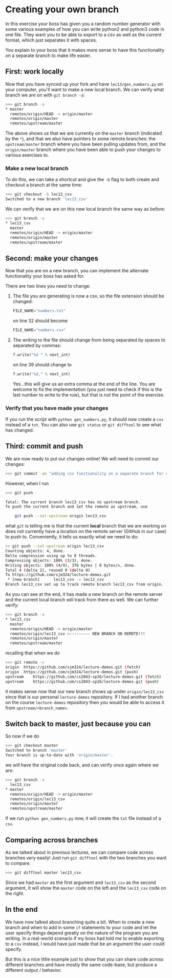 # Creating your own branch

In this exercise your boss has given you a random number generator with some various examples of how you can write python2 and python3 code in one file.  They want you to be able to export to a csv as well as the current format, which just separates it with spaces.

You explain to your boss that it makes more sense to have this functionality on a separate branch to make life easier.

## First: work locally

Now that you have synced up your fork and have `lec13/gen_numbers.py` on your computer, you'll want to make a new local branch.  We can verify what branch we are on with `git branch -a`:

```bash
>>> git branch -a
* master
  remotes/origin/HEAD -> origin/master
  remotes/origin/master
  remotes/upstream/master
```

The above shows us that we are currently on the `master` branch (indicated by the `*`), and that we also have pointers to some remote branches: the `upstream/master` branch where you have been pulling updates from, and the `origin/master` branch where you have been able to push your changes to various exercises to.

### Make a new local branch

To do this, we can take a shortcut and give the `-b` flag to both create and checkout a branch at the same time:

```bash
>>> git checkout -b lec13_csv
Switched to a new branch 'lec13_csv'
```

We can verify that we are on this new local branch the same way as before:

```bash
>>> git branch -a
* lec13_csv
  master
  remotes/origin/HEAD -> origin/master
  remotes/origin/master
  remotes/upstream/master
```

## Second: make your changes

Now that you are on a new branch, you can implement the alternate functionality your boss has asked for.

There are two lines you need to change:

1. The file you are generating is now a csv, so the file extension should be changed:

    ```py
    FILE_NAME="numbers.txt"
    ```
  
    on line 32 should become
    
    ```py
    FILE_NAME="numbers.csv"
    ```
    
2. The writing to the file should change from being separated by spaces to separated by commas:

    ```py
    f.write("%d " % next_int)
    ```
    
    on line 39 should change to
    
    ```py
    f.write("%d," % next_int)
    ```
    
    Yes...this will give us an extra comma at the end of the line.  You are welcome to fix the implementation (you just need to check if this is the last number to write to the row), but that is not the point of the exercise.
    
### Verify that you have made your changes

If you run the script with `python gen_numbers.py`, it should now create a `csv` instead of a `txt`.  You can also use `git status` or `git difftool` to see what has changed.

## Third: commit and push

We are now ready to put our changes online!  We will need to commit our changes:

```bash
>>> git commit -am "adding csv functionality on a separate branch for convenience"
```

However, when I run

```bash
>>> git push

fatal: The current branch lec13_csv has no upstream branch.
To push the current branch and set the remote as upstream, use

    git push --set-upstream origin lec13_csv
```

what `git` is telling me is that the current **local** branch that we are working on does not currently have a location on the remote server (GitHub in our case) to push to.  Conveniently, it tells us exactly what we need to do:

```bash
>> git push --set-upstream origin lec13_csv
Counting objects: 4, done.
Delta compression using up to 8 threads.
Compressing objects: 100% (3/3), done.
Writing objects: 100% (4/4), 376 bytes | 0 bytes/s, done.
Total 4 (delta 2), reused 0 (delta 0)
To https://github.com/sjm324/lecture-demos.git
 * [new branch]      lec13_csv -> lec13_csv
Branch lec13_csv set up to track remote branch lec13_csv from origin.
```

As you can see at the end, it has made a new branch on the remote server and the current local branch will track from there as well.  We can further verify:

```bash
>>> git branch -a
* lec13_csv
  master
  remotes/origin/HEAD -> origin/master
  remotes/origin/lec13_csv <--------- NEW BRANCH ON REMOTE!!!
  remotes/origin/master
  remotes/upstream/master
```

recalling that when we do

```bash
>>> git remote -v
origin	https://github.com/sjm324/lecture-demos.git (fetch)
origin	https://github.com/sjm324/lecture-demos.git (push)
upstream	https://github.com/cs2043-sp16/lecture-demos.git (fetch)
upstream	https://github.com/cs2043-sp16/lecture-demos.git (push)
```

it makes sense now that our new branch shows up under `origin/lec13_csv` since that is our personal `lecture-demos` repository.  If I had another branch on the course `lecture-demos` repository then you would be able to access it from `upstream/<branch_name>`.

## Switch back to master, just because you can

So now if we do

```bash
>>> git checkout master
Switched to branch 'master'
Your branch is up-to-date with 'origin/master'.
```

we will have the original code back, and can verify once again where we are:

```bash
>>> git branch -a
  lec13_csv
* master
  remotes/origin/HEAD -> origin/master
  remotes/origin/lec13_csv
  remotes/origin/master
  remotes/upstream/master
```

If we run `python gen_numbers.py` now, it will create the `txt` file instead of a `csv`.

## Comparing across branches

As we talked about in previous lectures, we can compare code across branches very easily!  Just run `git difftool` with the two branches you want to compare.

```bash
>>> git difftool master lec13_csv
```

Since we had `master` as the first argument and `lec13_csv` as the second argument, it will show the `master` code on the left and the `lec13_csv` code on the right.

## In the end

We have now talked about branching quite a bit.  When to create a new branch and when to add in some `if` statements to your code and let the user specify things depend greatly on the nature of the program you are writing.  In a real-world scenario if my boss had told me to enable exporting to a `csv` instead, I would have just made that be an argument the user could specify.

But this is a nice little example just to show that you can share code across different branches and have mostly the same code-base, but produce a different output / behavior.
